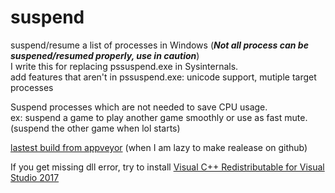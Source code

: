 # suspend
suspend/resume a list of processes in Windows (***Not all process can be suspened/resumed properly, use in caution***)  
I write this for replacing pssuspend.exe in Sysinternals.  
add features that aren't in pssuspend.exe: unicode support, mutiple target processes  
  
Suspend processes which are not needed to save CPU usage.  
ex: suspend a game to play another game smoothly or use as fast mute. (suspend the other game when lol starts)  

[lastest build from appveyor](https://ci.appveyor.com/api/projects/craftwar_appveyor/suspend/artifacts/suspend.7z?branch=master) (when I am lazy to make realease on github) 

If you get missing dll error, try to install [Visual C++ Redistributable for Visual Studio 2017](https://go.microsoft.com/fwlink/?LinkId=746571)  
